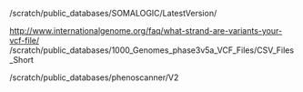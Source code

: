 /scratch/public_databases/SOMALOGIC/LatestVersion/

http://www.internationalgenome.org/faq/what-strand-are-variants-your-vcf-file/
/scratch/public_databases/1000_Genomes_phase3v5a_VCF_Files/CSV_Files_Short

/scratch/public_databases/phenoscanner/V2
